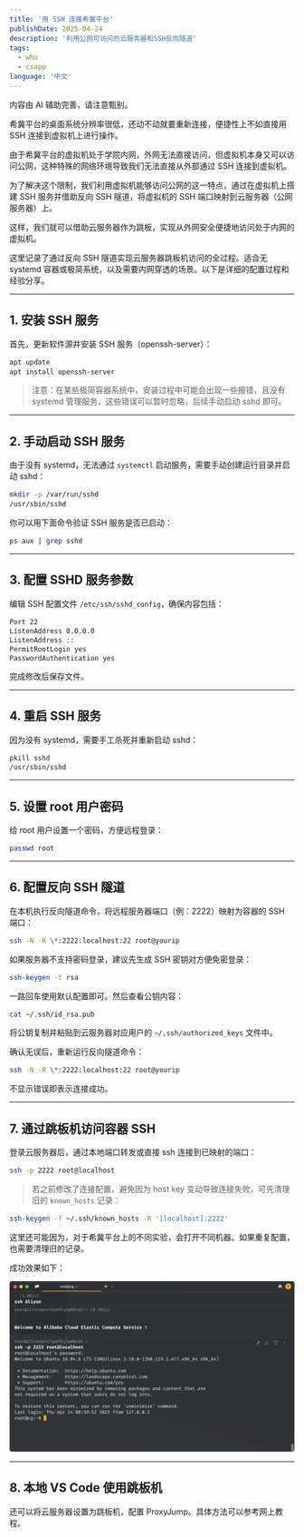 ```yaml
---
title: '用 SSH 连接希冀平台'
publishDate: 2025-04-24
description: '利用公网可访问的云服务器和SSH反向隧道'
tags:
  - whu
  - csapp
language: '中文'
---
```


内容由 AI 辅助完善，请注意甄别。

希冀平台的桌面系统分辨率很低，还动不动就要重新连接，便捷性上不如直接用 SSH 连接到虚拟机上进行操作。

由于希冀平台的虚拟机处于学院内网，外网无法直接访问，但虚拟机本身又可以访问公网，这种特殊的网络环境导致我们无法直接从外部通过 SSH 连接到虚拟机。

为了解决这个限制，我们利用虚拟机能够访问公网的这一特点，通过在虚拟机上搭建 SSH 服务并借助反向 SSH 隧道，将虚拟机的 SSH 端口映射到云服务器（公网服务器）上。

这样，我们就可以借助云服务器作为跳板，实现从外网安全便捷地访问处于内网的虚拟机。

这里记录了通过反向 SSH 隧道实现云服务器跳板机访问的全过程。适合无 systemd 容器或极简系统，以及需要内网穿透的场景。以下是详细的配置过程和经验分享。

---

## 1. 安装 SSH 服务

首先，更新软件源并安装 SSH 服务（openssh-server）：

```bash
apt update
apt install openssh-server
```

> 注意：在某些极简容器系统中，安装过程中可能会出现一些报错，且没有 systemd 管理服务，这些错误可以暂时忽略，后续手动启动 sshd 即可。

---

## 2. 手动启动 SSH 服务

由于没有 systemd，无法通过 `systemctl` 启动服务，需要手动创建运行目录并启动 sshd：

```bash
mkdir -p /var/run/sshd
/usr/sbin/sshd
```

你可以用下面命令验证 SSH 服务是否已启动：

```bash
ps aux | grep sshd
```

---

## 3. 配置 SSHD 服务参数

编辑 SSH 配置文件 `/etc/ssh/sshd_config`，确保内容包括：

```text
Port 22
ListenAddress 0.0.0.0
ListenAddress ::
PermitRootLogin yes
PasswordAuthentication yes
```

完成修改后保存文件。

---

## 4. 重启 SSH 服务

因为没有 systemd，需要手工杀死并重新启动 sshd：

```bash
pkill sshd
/usr/sbin/sshd
```

---

## 5. 设置 root 用户密码

给 root 用户设置一个密码，方便远程登录：

```bash
passwd root
```

---

## 6. 配置反向 SSH 隧道

在本机执行反向隧道命令，将远程服务器端口（例：2222）映射为容器的 SSH 端口：

```bash
ssh -N -R \*:2222:localhost:22 root@yourip
```

如果服务器不支持密码登录，建议先生成 SSH 密钥对方便免密登录：

```bash
ssh-keygen -t rsa
```

一路回车使用默认配置即可。然后查看公钥内容：

```bash
cat ~/.ssh/id_rsa.pub
```

将公钥复制并粘贴到云服务器对应用户的 `~/.ssh/authorized_keys` 文件中。

确认无误后，重新运行反向隧道命令：

```bash
ssh -N -R \*:2222:localhost:22 root@yourip
```

不显示错误即表示连接成功。

---

## 7. 通过跳板机访问容器 SSH

登录云服务器后，通过本地端口转发或直接 ssh 连接到已映射的端口：

```bash
ssh -p 2222 root@localhost
```

> 若之前修改了连接配置，避免因为 host key 变动导致连接失败，可先清理旧的 `known_hosts` 记录：

```bash
ssh-keygen -f ~/.ssh/known_hosts -R '[localhost]:2222'
```

这里还可能因为，对于希冀平台上的不同实验，会打开不同机器。如果重复配置，也需要清理旧的记录。

成功效果如下：

![](./ssh-01.jpg)

---

## 8. 本地 VS Code 使用跳板机

还可以将云服务器设置为跳板机，配置 ProxyJump。具体方法可以参考网上教程。

